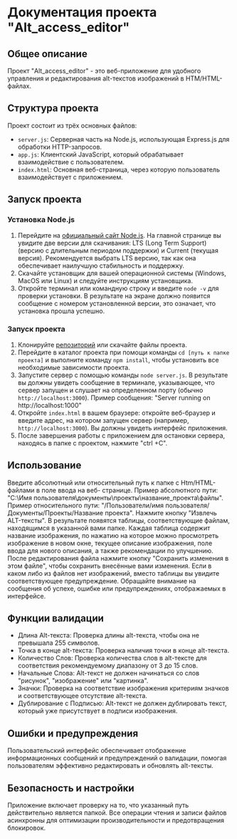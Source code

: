# Документация проекта "Alt_access_editor"

## Общее описание

Проект "Alt_access_editor" - это веб-приложение для удобного управления и редактирования alt-текстов изображений в HTM/HTML-файлах.

## Структура проекта

Проект состоит из трёх основных файлов:

  * `server.js`: Серверная часть на Node.js, использующая Express.js для обработки HTTP-запросов.
  * `app.js`: Клиентский JavaScript, который обрабатывает взаимодействие с пользователем.
  * `index.html`: Основная веб-страница, через которую пользователь взаимодействует с приложением.

## Запуск проекта

### Установка Node.js

  1. Перейдите на [официальный сайт Node.js](https://nodejs.org/). На главной странице вы увидите две версии для скачивания: LTS (Long Term Support) (версию с длительным периодом поддержки) и Current (текущая версия). Рекомендуется выбрать LTS версию, так как она обеспечивает наилучшую стабильность и поддержку.
  2. Скачайте установщик для вашей операционной системы (Windows, MacOS или Linux) и следуйте инструкциям установщика.
  3. Откройте терминал или командную строку и введите `node -v` для проверки установки. В результате на экране должно появится сообщение с номером установленной версии, это означает, что установка прошла успешно.

### Запуск проекта

  1. Клонируйте [репозиторий](https://github.com/Kostenkov-2021/Alt_access_editor) или скачайте файлы проекта.
  2. Перейдите в каталог проекта при помощи команды `cd [путь к папке проекта]` и выполните команду `npm install`, чтобы установить все необходимые зависимости проекта.
  3. Запустите сервер с помощью команды `node server.js`. В результате вы должны увидеть сообщение в терминале, указывающее, что сервер запущен и слушает на определенном порту (обычно `http://localhost:3000`). Пример сообщения: "Server running on http://localhost:1000"
  4. Откройте `index.html` в вашем браузере: откройте веб-браузер и введите адрес, на котором запущен сервер (например, `http://localhost:3000`). Вы должны увидеть интерфейс приложения.
  5. После завершения работы с приложением для остановки сервера, находясь в папке с проектом, нажмите "ctrl +C".

## Использование

Введите абсолютный или относительный путь к папке с Htm/HTML-файлами в поле ввода на веб- странице. Пример абсолютного пути: "C:\Имя пользователя\документы\проекты\название_проекта\файлы\". Пример относительного пути: "/Пользователи/имя пользователя/Документы/Проекты/Название проекта". Нажмите кнопку "Извлечь ALT-тексты". В результате появятся таблицы, соответствующие файлам, находящимся в указанной вами папке. Каждая таблица содержит  название изображения, по нажатию на которое можно просмотреть изображение в новом окне, текущее описание изображения, поле ввода для нового описания, а также рекомендации по улучшению. После редактирования файла нажмите кнопку "Сохранить изменения в этом файле", чтобы сохранить внесённые вами изменения. Если в каком либо из файлов нет изображений, вместо таблицы вы увидите соответствующее предупреждение. Обращайте внимание на сообщения об успехе, ошибке или предупреждениях, отображаемых в интерфейсе.

## Функции валидации

* Длина Alt-текста: Проверка длины alt-текста, чтобы она не превышала 255 символов.
* Точка в конце alt-текста: Проверка наличия точки в конце alt-текста.
* Количество Слов: Проверка количества слов в alt-тексте для соответствия рекомендуемому диапазону от 3 до 15 слов.
* Начальные Слова: Alt-текст не должен начинаться со слов "рисунок", "изображение" или "картинка".
* Значки: Проверка на соответствие изображения критериям значков и соответствующее отсутствие alt-текста.
* Дублирование с Подписью: Alt-текст не должен дублировать текст, который уже присутствует в подписи изображения.

## Ошибки и предупреждения

Пользовательский интерфейс обеспечивает отображение информационных сообщений и
предупреждений о валидации, помогая пользователям эффективно редактировать и
обновлять alt-тексты.

## Безопасность и настройки

Приложение включает проверку на то, что указанный путь действительно является папкой. Все операции чтения и записи файлов асинхронны для оптимизации
производительности и предотвращения блокировок.

